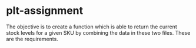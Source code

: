 # plt-assignment

The objective is to create a function which is able to return the current stock levels for a given SKU by combining the data in these two files. These are the requirements.
